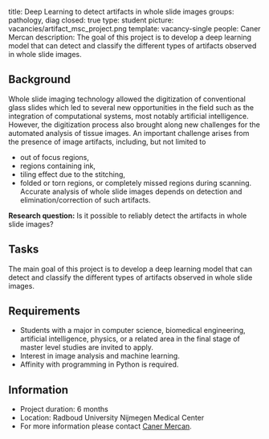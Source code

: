 title: Deep Learning to detect artifacts in whole slide images
groups: pathology, diag
closed: true
type: student
picture: vacancies/artifact_msc_project.png
template: vacancy-single
people: Caner Mercan
description: The goal of this project is to develop a deep learning model that can detect and classify the different types of artifacts observed in whole slide images.


## Background
Whole slide imaging technology allowed the digitization of conventional glass slides which led to several new opportunities in the field such as the integration of computational systems, most notably artificial intelligence. However, the digitization process also brought along new challenges for the automated analysis of tissue images. An important challenge arises from the presence of image artifacts, including, but not limited to
- out of focus regions,
- regions containing ink,
- tiling effect due to the stitching,
- folded or torn regions, or completely missed regions during scanning.
Accurate analysis of whole slide images depends on detection and elimination/correction of such artifacts.

**Research question:**
Is it possible to reliably detect the artifacts in whole slide images?

## Tasks
The main goal of this project is to develop a deep learning model that can detect and classify the different types of artifacts observed in whole slide images.

## Requirements
- Students with a major in computer science, biomedical engineering, artificial intelligence, physics, or a related area in the final stage of master level studies are invited to apply.
- Interest in image analysis and machine learning.
- Affinity with programming in Python is required.

## Information
- Project duration: 6 months
- Location: Radboud University Nijmegen Medical Center
- For more information please contact [Caner Mercan](https://www.computationalpathologygroup.eu/members/caner-mercan/).
